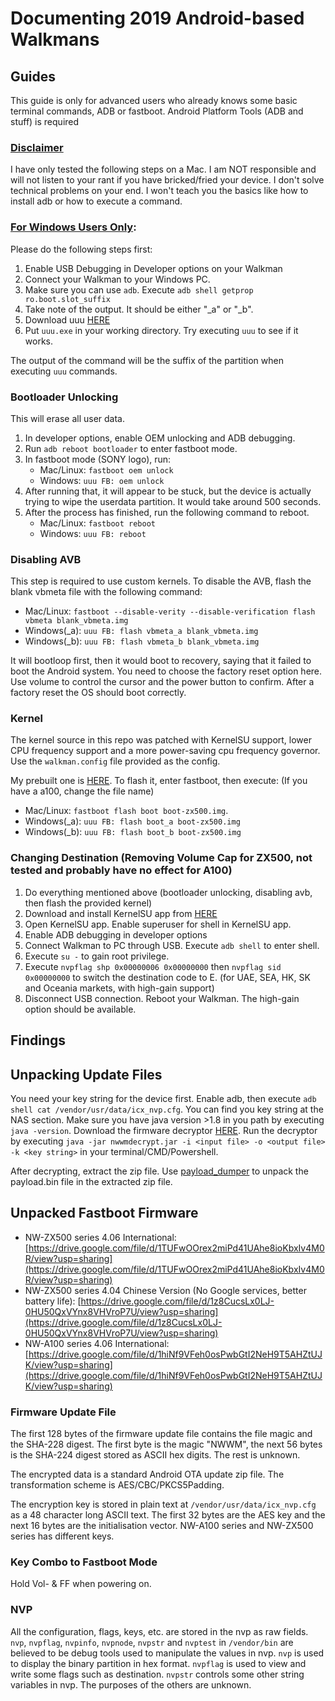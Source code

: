 # Documenting 2019 Android-based Walkmans

## Guides

This guide is only for advanced users who already knows some basic terminal commands, ADB or fastboot. Android Platform Tools (ADB and stuff) is required

### <ins>Disclaimer</ins>

I have only tested the following steps on a Mac. I am NOT responsible and will not listen to your rant if you have bricked/fried your device. I don't solve technical problems on your end. I won't teach you the basics like how to install adb or how to execute a command.

### <ins>For Windows Users Only</ins>:

Please do the following steps first:

1. Enable USB Debugging in Developer options on your Walkman
2. Connect your Walkman to your Windows PC.
3. Make sure you can use `adb`. Execute `adb shell getprop ro.boot.slot_suffix`
4. Take note of the output. It should be either "_a" or "_b".
5. Download uuu [HERE](https://github.com/nxp-imx/mfgtools/releases/download/uuu_1.5.21/uuu.exe)
6. Put `uuu.exe` in your working directory. Try executing `uuu` to see if it works.

The output of the command will be the suffix of the partition when executing `uuu` commands.

### Bootloader Unlocking

This will erase all user data. 
1. In developer options, enable OEM unlocking and ADB debugging.
2. Run `adb reboot bootloader` to enter fastboot mode.
3. In fastboot mode (SONY logo), run:
    - Mac/Linux: `fastboot oem unlock`
    - Windows: `uuu FB: oem unlock`
4. After running that, it will appear to be stuck, but the device is actually trying to wipe the userdata partition. It would take around 500 seconds.
5. After the process has finished, run the following command to reboot.
   - Mac/Linux: `fastboot reboot`
   - Windows: `uuu FB: reboot`

### Disabling AVB

This step is required to use custom kernels. To disable the AVB, flash the blank vbmeta file with the following command: 
- Mac/Linux: `fastboot --disable-verity --disable-verification flash vbmeta blank_vbmeta.img`
- Windows(_a): `uuu FB: flash vbmeta_a blank_vbmeta.img`
- Windows(_b): `uuu FB: flash vbmeta_b blank_vbmeta.img`

It will bootloop first, then it would boot to recovery, saying that it failed to boot the Android system. You need to choose the factory reset option here. Use volume to control the cursor and the power button to confirm. After a factory reset the OS should boot correctly.

### Kernel

The kernel source in this repo was patched with KernelSU support, lower CPU frequency support and a more power-saving cpu frequency governor. Use the `walkman.config` file provided as the config.

My prebuilt one is [HERE](https://github.com/notcbw/2019_android_walkman/releases/tag/v1). To flash it, enter fastboot, then execute: (If you have a a100, change the file name)

- Mac/Linux: `fastboot flash boot boot-zx500.img`.
- Windows(_a): `uuu FB: flash boot_a boot-zx500.img`
- Windows(_b): `uuu FB: flash boot_b boot-zx500.img`

### Changing Destination (Removing Volume Cap for ZX500, not tested and probably have no effect for A100)

1. Do everything mentioned above (bootloader unlocking, disabling avb, then flash the provided kernel)
2. Download and install KernelSU app from [HERE](https://github.com/tiann/KernelSU/releases/download/v0.6.7/KernelSU_v0.6.7_11210-release.apk)
3. Open KernelSU app. Enable superuser for shell in KernelSU app.
4. Enable ADB debugging in developer options
5. Connect Walkman to PC through USB. Execute `adb shell` to enter shell.
6. Execute `su -` to gain root privilege.
7. Execute `nvpflag shp 0x00000006 0x00000000` then `nvpflag sid 0x00000000` to switch the destination code to E. (for UAE, SEA, HK, SK and Oceania markets, with high-gain support)
8. Disconnect USB connection. Reboot your Walkman. The high-gain option should be available.

## Findings

## Unpacking Update Files

You need your key string for the device first. Enable adb, then execute `adb shell cat /vendor/usr/data/icx_nvp.cfg`. You can find you key string at the NAS section. Make sure you have java version >1.8 in you path by executing `java -version`. Download the firmware decryptor [HERE](https://github.com/notcbw/2019_android_walkman/releases/download/v0/nwwmdecrypt.jar). Run the decryptor by executing `java -jar nwwmdecrypt.jar -i <input file> -o <output file> -k <key string>` in your terminal/CMD/Powershell.

After decrypting, extract the zip file. Use [payload_dumper](https://github.com/vm03/payload_dumper) to unpack the payload.bin file in the extracted zip file.

## Unpacked Fastboot Firmware

- NW-ZX500 series 4.06 International: [https://drive.google.com/file/d/1TUFwOOrex2miPd41UAhe8ioKbxIv4M0R/view?usp=sharing](https://drive.google.com/file/d/1TUFwOOrex2miPd41UAhe8ioKbxIv4M0R/view?usp=sharing)
- NW-ZX500 series 4.04 Chinese Version (No Google services, better battery life): [https://drive.google.com/file/d/1z8CucsLx0LJ-0HU50QxVYnx8VHVroP7U/view?usp=sharing](https://drive.google.com/file/d/1z8CucsLx0LJ-0HU50QxVYnx8VHVroP7U/view?usp=sharing)
- NW-A100 series 4.06 International: [https://drive.google.com/file/d/1hiNf9VFeh0osPwbGtI2NeH9T5AHZtUJK/view?usp=sharing](https://drive.google.com/file/d/1hiNf9VFeh0osPwbGtI2NeH9T5AHZtUJK/view?usp=sharing)

### Firmware Update File

The first 128 bytes of the firmware update file contains the file magic and the SHA-228 digest. The first byte is the magic "NWWM", the next 56 bytes is the SHA-224 digest stored as ASCII hex digits. The rest is unknown.

The encrypted data is a standard Android OTA update zip file. The transformation scheme is AES/CBC/PKCS5Padding.

The encryption key is stored in plain text at `/vendor/usr/data/icx_nvp.cfg` as a 48 character long ASCII text. The first 32 bytes are the AES key and the next 16 bytes are the initialisation vector. NW-A100 series and NW-ZX500 series has different keys.

### Key Combo to Fastboot Mode

Hold Vol- & FF when powering on.

### NVP

All the configuration, flags, keys, etc. are stored in the nvp as raw fields. `nvp`, `nvpflag`, `nvpinfo`, `nvpnode`, `nvpstr` and `nvptest` in `/vendor/bin` are believed to be debug tools used to manipulate the values in nvp. `nvp` is used to display the binary partition in hex format. `nvpflag` is used to view and write some flags such as destination. `nvpstr` controls some other string variables in nvp. The purposes of the others are unknown.
